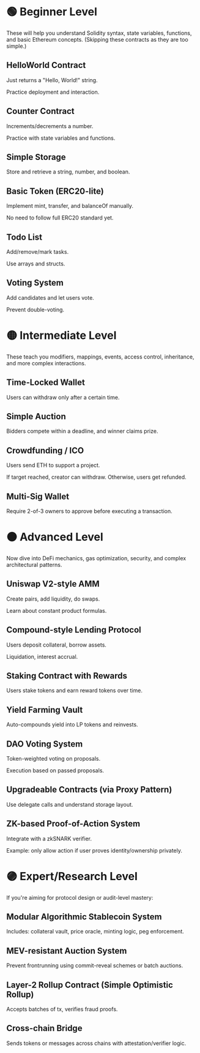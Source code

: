 # 🟢 Beginner Level

These will help you understand Solidity syntax, state variables, functions, and basic Ethereum concepts. (Skipping these contracts as they are too simple.)

## HelloWorld Contract

Just returns a "Hello, World!" string.

Practice deployment and interaction.

## Counter Contract

Increments/decrements a number.

Practice with state variables and functions.

## Simple Storage

Store and retrieve a string, number, and boolean.

## Basic Token (ERC20-lite)

Implement mint, transfer, and balanceOf manually.

No need to follow full ERC20 standard yet.

## Todo List

Add/remove/mark tasks.

Use arrays and structs.

## Voting System

Add candidates and let users vote.

Prevent double-voting.

# 🟡 Intermediate Level

These teach you modifiers, mappings, events, access control, inheritance, and more complex interactions.

## Time-Locked Wallet

Users can withdraw only after a certain time.

## Simple Auction

Bidders compete within a deadline, and winner claims prize.

## Crowdfunding / ICO

Users send ETH to support a project.

If target reached, creator can withdraw. Otherwise, users get refunded.

## Multi-Sig Wallet

Require 2-of-3 owners to approve before executing a transaction.

# 🟠 Advanced Level

Now dive into DeFi mechanics, gas optimization, security, and complex architectural patterns.

## Uniswap V2-style AMM

Create pairs, add liquidity, do swaps.

Learn about constant product formulas.

## Compound-style Lending Protocol

Users deposit collateral, borrow assets.

Liquidation, interest accrual.

## Staking Contract with Rewards

Users stake tokens and earn reward tokens over time.

## Yield Farming Vault

Auto-compounds yield into LP tokens and reinvests.

## DAO Voting System

Token-weighted voting on proposals.

Execution based on passed proposals.

## Upgradeable Contracts (via Proxy Pattern)

Use delegate calls and understand storage layout.

## ZK-based Proof-of-Action System

Integrate with a zkSNARK verifier.

Example: only allow action if user proves identity/ownership privately.

# 🟣 Expert/Research Level

If you're aiming for protocol design or audit-level mastery:

## Modular Algorithmic Stablecoin System

Includes: collateral vault, price oracle, minting logic, peg enforcement.

## MEV-resistant Auction System

Prevent frontrunning using commit-reveal schemes or batch auctions.

## Layer-2 Rollup Contract (Simple Optimistic Rollup)

Accepts batches of tx, verifies fraud proofs.

## Cross-chain Bridge

Sends tokens or messages across chains with attestation/verifier logic.

